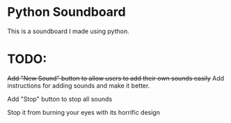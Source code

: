 # Python Soundboard
This is a soundboard I made using python.
# TODO:
~~Add "New Sound" button to allow users to add their own sounds easily~~ Add instructions for adding sounds and make it better.

Add "Stop" button to stop all sounds

Stop it from burning your eyes with its horrific design
